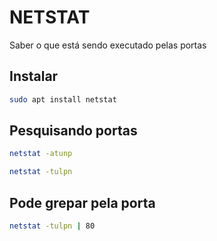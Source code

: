 # NETSTAT

Saber o que está sendo executado pelas portas

## Instalar

```bash
sudo apt install netstat
```

## Pesquisando portas

```bash 
netstat -atunp

netstat -tulpn 
```

## Pode grepar pela porta

```bash
netstat -tulpn | 80
```